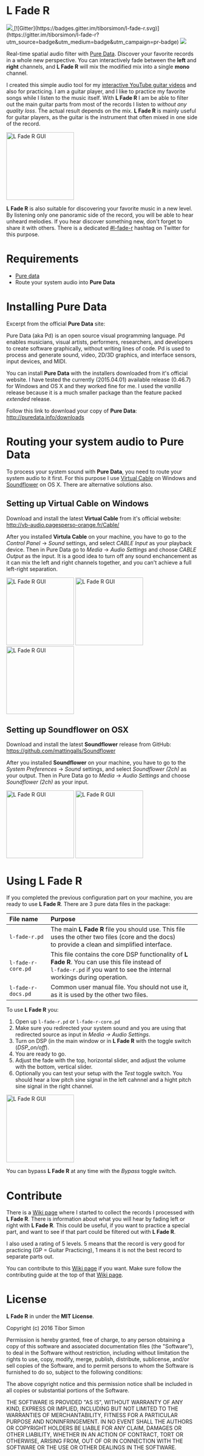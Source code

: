 # L Fade R

<a title="Latest version" href="https://github.com/tiborsimon/simple-input-parser/releases/latest" target="_blank">
   <img src="https://img.shields.io/badge/version-v1.0--beta.0-green.svg?style=flat" />
</a>
[![Gitter](https://badges.gitter.im/tiborsimon/l-fade-r.svg)](https://gitter.im/tiborsimon/l-fade-r?utm_source=badge&utm_medium=badge&utm_campaign=pr-badge)
<a title="License" href="#license">
   <img src="http://img.shields.io/badge/license-MIT-lightgray.svg?style=flat" />
</a>

Real-time spatial audio filter with [Pure Data](http://puredata.info). 
Discover your favorite records in a whole new perspective. You can interactively fade between the __left__ and __right__ 
channels, and __L Fade R__ will mix the modified mix into a single __mono__ channel.

I created this simple audio tool for my [interactive YouTube guitar videos]() and also for practicing. I am a guitar 
player, and I like to practice my favorite songs while I listen to the music itself. With __L Fade R__ I am be able to 
filter out the main guitar parts from most of the records I listen to _without any quality loss_. The actual result depends on the mix. __L Fade R__ is mainly useful for guitar players, as the guitar is the instrument that often mixed in one side of the record.

<img src="https://raw.githubusercontent.com/tiborsimon/l-fade-r/master/docs/l-fade-r-gui.png" alt="L Fade R GUI" width=178 />

__L Fade R__ is also suitable for discovering your favorite music in a new level. By listening only one panoramic side of the record, you will be able to hear unheard melodies. If you hear discover something new, don't forget to share it with others. There is a dedicated [#l-fade-r]() hashtag on Twitter for this purpose.

# Requirements

- [Pure data](http://puredata.info)
- Route your system audio into __Pure Data__

# Installing Pure Data

Excerpt from the official __Pure Data__ site:

>
Pure Data (aka Pd) is an open source visual programming language. Pd enables musicians, visual artists, performers, 
researchers, and developers to create software graphically, without writing lines of code. Pd is used to process and 
generate sound, video, 2D/3D graphics, and interface sensors, input devices, and MIDI.
>

You can install __Pure Data__ with the installers downloaded from it's official website. I have tested the currently 
(2015.04.01) available release (0.46.7) for Windows and OS X and they worked fine for me. I used the _vanilla_ release because it is a much smaller package than the feature packed _extended_ release.

Follow this link to download your copy of __Pure Data__: http://puredata.info/downloads

# Routing your system audio to Pure Data

To process your system sound with __Pure Data__, you need to route your system audio to it first. For this purpose I 
use [Virtual Cable]() on Windows and [Soundflower]() on OS X. There are alternative solutions also.

## Setting up Virtual Cable on Windows

Download and install the latest __Virtual Cable__ from it's official website: http://vb-audio.pagesperso-orange.fr/Cable/

After you installed __Virtula Cable__ on your machine, you have to go to the _Control Panel_ -> _Sound_ settings, and select _CABLE Input_ as your playback device. Then in Pure Data go to _Media_ -> _Audio Settings_ and choose _CABLE Output_ as the input. It is a good idea to turn off any sound enchancement as it can mix the left and right channels together, and you can't achieve a full left-right separation.

<img src="https://raw.githubusercontent.com/tiborsimon/l-fade-r/master/docs/win-settings-01.png" alt="L Fade R GUI" width=178 />
<img src="https://raw.githubusercontent.com/tiborsimon/l-fade-r/master/docs/win-settings-02.png" alt="L Fade R GUI" width=178 />
<img src="https://raw.githubusercontent.com/tiborsimon/l-fade-r/master/docs/win-settings-03.png" alt="L Fade R GUI" width=178 />

## Setting up Soundflower on OSX

Download and install the latest __Soundflower__ release from GitHub: https://github.com/mattingalls/Soundflower

After you installed __Soundflower__ on your machine, you have to go to the _System Preferences_ -> _Sound_ settings, and select _Soundflower (2ch)_ as your output. Then in Pure Data go to _Media_ -> _Audio Settings_ and choose _Soundflower (2ch)_ as your input.

<img src="https://raw.githubusercontent.com/tiborsimon/l-fade-r/master/docs/osx-settings-01.png" alt="L Fade R GUI" width=178 />
<img src="https://raw.githubusercontent.com/tiborsimon/l-fade-r/master/docs/osx-settings-02.png" alt="L Fade R GUI" width=178 />

# Using L Fade R

If you completed the previous configuration part on your machine, you are ready to use __L Fade R__. There are 3 pure data files in the package:

| File name | Purpose |
|:----------|:--------|
| `l-fade-r.pd` | The main __L Fade R__ file you should use. This file uses the other two files (core and the docs)<br />to provide a clean and simplified interface. |
| `l-fade-r-core.pd` | This file contains the core DSP functionality of __L Fade R__. You can use this file instead of<br /> `l-fade-r.pd` if you want to see the internal workings during operation. |
| `l-fade-r-docs.pd` | Common user manual file. You should not use it, as it is used by the other two files. |

To use __L Fade R__ you:

1. Open up `l-fade-r.pd` or `l-fade-r-core.pd`
2. Make sure you redirected your system sound and you are using that redirected source as input in _Media -> Audio Settings_.
3. Turn on DSP (in the main window or in __L Fade R__ with the toggle switch (_DSP_on/off_).
4. You are ready to go.
5. Adjust the fade with the top, horizontal slider, and adjust the volume with the bottom, vertical slider.
6. Optionally you can test your setup with the _Test_ toggle switch. You should hear a low pitch sine signal in the left cahnnel and a hight pitch sine signal in the right channel.

<img src="https://raw.githubusercontent.com/tiborsimon/l-fade-r/master/docs/l-fade-r-gui.png" alt="L Fade R GUI" width=178 />

You can bypass __L Fade R__ at any time with the _Bypass_ toggle switch.

# Contribute

There is a [Wiki page](https://github.com/tiborsimon/l-fade-r/wiki) where I started to collect the records I processed with __L Fade R__. There is information about what you will hear by fading left or right with __L Fade R__. This could be useful, if you want to practice a special part, and want to see if that part could be filtered out with __L Fade R__.

I also used a rating of 5 levels. 5 means that the record is very good for practicing (GP = Guitar Practicing), 1 means it is not the best record to separate parts out.

You can contribute to this [Wiki page](https://github.com/tiborsimon/l-fade-r/wiki) if you want. Make sure follow the contributing guide at the top of that [Wiki page](https://github.com/tiborsimon/l-fade-r/wiki).

# License

__L Fade R__ in under the __MIT License__.

Copyright (c) 2016 Tibor Simon

Permission is hereby granted, free of charge, to any person obtaining a copy
of this software and associated documentation files (the "Software"), to deal
in the Software without restriction, including without limitation the rights
to use, copy, modify, merge, publish, distribute, sublicense, and/or sell
copies of the Software, and to permit persons to whom the Software is
furnished to do so, subject to the following conditions:

The above copyright notice and this permission notice shall be included in all
copies or substantial portions of the Software.

THE SOFTWARE IS PROVIDED "AS IS", WITHOUT WARRANTY OF ANY KIND, EXPRESS OR
IMPLIED, INCLUDING BUT NOT LIMITED TO THE WARRANTIES OF MERCHANTABILITY,
FITNESS FOR A PARTICULAR PURPOSE AND NONINFRINGEMENT. IN NO EVENT SHALL THE
AUTHORS OR COPYRIGHT HOLDERS BE LIABLE FOR ANY CLAIM, DAMAGES OR OTHER
LIABILITY, WHETHER IN AN ACTION OF CONTRACT, TORT OR OTHERWISE, ARISING FROM,
OUT OF OR IN CONNECTION WITH THE SOFTWARE OR THE USE OR OTHER DEALINGS IN THE
SOFTWARE.

